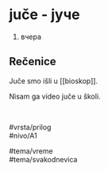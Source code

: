 # juče - јуче

1. вчера

## Rečenice

Juče smo išli u [[bioskop]].

Nisam ga video juče u školi.

<br>

#vrsta/prilog  
#nivo/A1  

#tema/vreme  
#tema/svakodnevica
